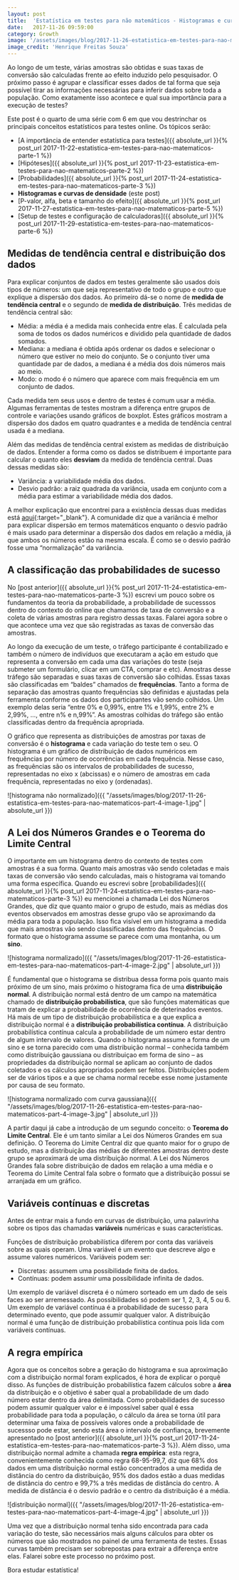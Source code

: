 ```yaml
---
layout: post
title:  'Estatística em testes para não matemáticos - Histogramas e curvas de densidade'
date:   2017-11-26 09:59:00
category: Growth
image: '/assets/images/blog/2017-11-26-estatistica-em-testes-para-nao-matematicos-part-4-featured.jpg'
image_credit: 'Henrique Freitas Souza'
---
```


Ao longo de um teste, várias amostras são obtidas e suas taxas de conversão são calculadas frente ao efeito induzido pelo pesquisador. O próximo passo é agrupar e classificar esses dados de tal forma que seja possível tirar as informações necessárias para inferir dados sobre toda a população. Como exatamente isso acontece e qual sua importância para a execução de testes?

<!--more-->

Este post é o quarto de uma série com 6 em que vou destrinchar os principais conceitos estatísticos para testes online. Os tópicos serão:

- [A importância de entender estatística para testes]({{ absolute_url }}{% post_url 2017-11-22-estatistica-em-testes-para-nao-matematicos-parte-1 %})
- [Hipóteses]({{ absolute_url }}{% post_url 2017-11-23-estatistica-em-testes-para-nao-matematicos-parte-2 %})
- [Probabilidades]({{ absolute_url }}{% post_url 2017-11-24-estatistica-em-testes-para-nao-matematicos-parte-3 %})
- **Histogramas e curvas de densidade** (este post)
- [P-valor, alfa, beta e tamanho do efeito]({{ absolute_url }}{% post_url 2017-11-27-estatistica-em-testes-para-nao-matematicos-parte-5 %})
- [Setup de testes e configuração de calculadoras]({{ absolute_url }}{% post_url 2017-11-29-estatistica-em-testes-para-nao-matematicos-parte-6 %})

## Medidas de tendência central e distribuição dos dados

Para explicar conjuntos de dados em testes geralmente são usados dois tipos de números: um que seja representativo de todo o grupo e outro que explique a dispersão dos dados. Ao primeiro dá-se o nome de **medida de tendência central** e o segundo de **medida de distribuição**. Três medidas de tendência central são:

- Média: a média é a medida mais conhecida entre elas. É calculada pela soma de todos os dados numéricos e dividido pela quantidade de dados somados.
- Mediana: a mediana é obtida após ordenar os dados e selecionar o número que estiver no meio do conjunto. Se o conjunto tiver uma quantidade par de dados, a mediana é a média dos dois números mais ao meio.
- Modo: o modo é o número que aparece com mais frequência em um conjunto de dados.

Cada medida tem seus usos e dentro de testes é comum usar a média. Algumas ferramentas de testes mostram a diferença entre grupos de controle e variações usando gráficos de boxplot. Estes gráficos mostram a dispersão dos dados em quatro quadrantes e a medida de tendência central usada é a mediana.

Além das medidas de tendência central existem as medidas de distribuição de dados. Entender a forma como os dados se distribuem é importante para calcular o quanto eles **desviam** da medida de tendência central. Duas dessas medidas são:

- Variância: a variabilidade média dos dados.
- Desvio padrão: a raiz quadrada da variância, usada em conjunto com a média para estimar a variabilidade média dos dados.

A melhor explicação que encontrei para a existência dessas duas medidas está [aqui](https://stats.stackexchange.com/questions/35123/whats-the-difference-between-variance-and-standard-deviation){:target="\_blank"}. A comunidade diz que a variância é melhor para explicar dispersão em termos matemáticos enquanto o desvio padrão é mais usado para determinar a dispersão dos dados em relação a média, já que ambos os números estão na mesma escala. É como se o desvio padrão fosse uma “normalização” da variância.

## A classificação das probabilidades de sucesso

No [post anterior]({{ absolute_url }}{% post_url 2017-11-24-estatistica-em-testes-para-nao-matematicos-parte-3 %}) escrevi um pouco sobre os fundamentos da teoria da probabilidade, a probabilidade de sucesssos dentro do contexto do online que chamamos de taxa de conversão e a coleta de várias amostras para registro dessas taxas. Falarei agora sobre o que acontece uma vez que são registradas as taxas de conversão das amostras.

Ao longo da execução de um teste, o tráfego participante é contabilizado e também o número de indivíduos que executaram a ação em estudo que representa a conversão em cada uma das variações do teste (seja submeter um formulário, clicar em um CTA, comprar e etc). Amostras desse tráfego são separadas e suas taxas de conversão são colhidas. Essas taxas são classificadas em “baldes” chamados de **frequências**. Tanto a forma de separação das amostras quanto frequências são definidas e ajustadas pela ferramenta conforme os dados dos participantes vão sendo colhidos. Um exemplo delas seria “entre 0% e 0,99%, entre 1% e 1,99%, entre 2% e 2,99%, ..., entre n% e n,99%”. As amostras colhidas do tráfego são então classificadas dentro da frequência apropriada.

O gráfico que representa as distribuições de amostras por taxas de conversão é o **histograma** e cada variação do teste tem o seu. O histograma é um gráfico de distribuição de dados numéricos em frequências por número de ocorrências em cada frequência. Nesse caso, as frequências são os intervalos de probabilidades de sucesso, representadas no eixo x (abcissas) e o número de amostras em cada frequência, representadas no eixo y (ordenadas).

![histograma não normalizado]({{ "/assets/images/blog/2017-11-26-estatistica-em-testes-para-nao-matematicos-part-4-image-1.jpg" | absolute_url }})

## A Lei dos Números Grandes e o Teorema do Limite Central

O importante em um histograma dentro do contexto de testes com amostras é a sua forma. Quanto mais amostras vão sendo coletadas e mais taxas de conversão vão sendo calculadas, mais o histograma vai tomando uma forma específica. Quando eu escrevi sobre [probabilidades]({{ absolute_url }}{% post_url 2017-11-24-estatistica-em-testes-para-nao-matematicos-parte-3 %}) eu mencionei a chamada Lei dos Números Grandes, que diz que quanto maior o grupo de estudo, mais as médias dos eventos observados em amostras desse grupo vão se aproximando da média para toda a população. Isso fica visível em um histograma a medida que mais amostras vão sendo classificadas dentro das frequências. O formato que o histograma assume se parece com uma montanha, ou um **sino**.

![histograma normalizado]({{ "/assets/images/blog/2017-11-26-estatistica-em-testes-para-nao-matematicos-part-4-image-2.jpg" | absolute_url }})

É fundamental que o histograma se distribua dessa forma pois quanto mais próximo de um sino, mais próximo o histograma fica de uma **distribuição normal**. A distribuição normal está dentro de um campo na matemática chamado de **distribuição probabilística**, que são funções matemáticas que tratam de explicar a probabilidade de ocorrência de deterinados eventos. Há mais de um tipo de distribuição probabilística e a que explica a distribuição normal é a **distribuição probabilística contínua**. A distribuição probabilística contínua calcula a probabilidade de um número estar dentro de algum intervalo de valores. Quando o histograma assume a forma de um sino e se torna parecido com uma distribuição normal – conhecida também como distribuição gaussiana ou distribuiçao em forma de sino – as propriedades da distribuição normal se aplicam ao conjunto de dados coletados e os cálculos apropriados podem ser feitos. Distribuições podem ser de vários tipos e a que se chama normal recebe esse nome justamente por causa de seu formato.

![histograma normalizado com curva gaussiana]({{ "/assets/images/blog/2017-11-26-estatistica-em-testes-para-nao-matematicos-part-4-image-3.jpg" | absolute_url }})

A partir daqui já cabe a introdução de um segundo conceito: o **Teorema do Limite Central**. Ele é um tanto similar a Lei dos Números Grandes em sua definição. O Teorema do Limite Central diz que quanto maior for o grupo de estudo, mas a distribuição das médias de diferentes amostras dentro deste grupo se aproximará de uma distribuição normal. A Lei dos Números Grandes fala sobre distribuição de dados em relação a uma média e o Teorema do Limite Central fala sobre o formato que a distribuição possui se arranjada em um gráfico.

## Variáveis contínuas e discretas

Antes de entrar mais a fundo em curvas de distribuição, uma palavrinha sobre os tipos das chamadas **variáveis** numéricas e suas características.

Funções de distribuição probabilística diferem por conta das variáveis sobre as quais operam. Uma variável é um evento que descreve algo e assume valores numéricos. Variáveis podem ser:

- Discretas: assumem uma possibilidade finita de dados.
- Contínuas: podem assumir uma possibilidade infinita de dados.

Um exemplo de variável discreta é o número sorteado em um dado de seis faces ao ser arremessado. As possibilidades só podem ser 1, 2, 3, 4, 5 ou 6. Um exemplo de variável contínua é a probabilidade de sucesso para determinado evento, que pode assumir qualquer valor. A distribuição normal é uma função de distribuição probabilística contínua pois lida com variáveis contínuas.

## A regra empírica

Agora que os conceitos sobre a geração do histograma e sua aproximação com a distribuição normal foram explicados, é hora de explicar o porquê disso. As funções de distribuição probabilística fazem cálculos sobre a **área** da distribuição e o objetivo é saber qual a probabilidade de um dado número estar dentro da área delimitada. Como probabilidades de sucesso podem assumir qualquer valor e é impossível saber qual é essa probabilidade para toda a população, o cálculo da área se torna útil para determinar uma faixa de possíveis valores onde a probabilidade de sucessso pode estar, sendo esta área o intervalo de confiança, brevemente apresentado no [post anterior]({{ absolute_url }}{% post_url 2017-11-24-estatistica-em-testes-para-nao-matematicos-parte-3 %}). Além disso, uma distribuição normal admite a chamada **regra empírica**: esta regra, convenientemente conhecida como regra 68-95-99,7, diz que 68% dos dados em uma distribuição normal estão concentrados a uma medida de distância do centro da distribuição, 95% dos dados estão a duas medidas de distância do centro e 99,7% a três medidas de distância do centro. A medida de distância é o desvio padrão e o centro da distribuição é a média.

![distribuição normal]({{ "/assets/images/blog/2017-11-26-estatistica-em-testes-para-nao-matematicos-part-4-image-4.jpg" | absolute_url }})

Uma vez que a distribuição normal tenha sido encontrada para cada variação do teste, são necessários mais alguns cálculos para obter os números que são mostrados no painel de uma ferramenta de testes. Essas curvas também precisam ser sobrepostas para extrair a diferença entre elas. Falarei sobre este processo no próximo post.

Bora estudar estatística!
